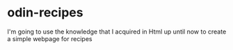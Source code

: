 # odin-recipes
I'm going to use the knowledge that I acquired in Html up until now to create a simple webpage for recipes
